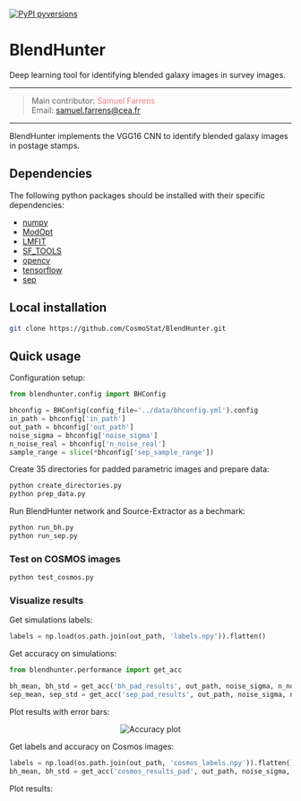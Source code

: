 [![PyPI pyversions](https://img.shields.io/badge/python-3.6-blue.svg)](https://python.org)

# BlendHunter
Deep learning tool for identifying blended galaxy images in survey images.

---
> Main contributor:  <a href="https://github.com/sfarrens" target="_blank" style="text-decoration:none; color: #F08080">Samuel Farrens</a>  
> Email: <a href="mailto:samuel.farrens@cea.fr" style="text-decoration:none; color: #F08080">samuel.farrens@cea.fr</a>
---


BlendHunter implements the VGG16 CNN to identify blended galaxy images in
postage stamps.

## Dependencies
The following python packages should be installed with their specific dependencies:

- [numpy](https://github.com/numpy/numpy)
- [ModOpt](https://github.com/CEA-COSMIC/ModOpt)
- [LMFIT](https://lmfit.github.io/lmfit-py/)
- [SF_TOOLS](https://github.com/sfarrens/sf_tools)
- [opencv](https://github.com/opencv/opencv-python)
- [tensorflow](https://github.com/tensorflow/tensorflow)
- [sep](https://github.com/kbarbary/sep/tree/v1.1.x)

## Local installation

```bash
git clone https://github.com/CosmoStat/BlendHunter.git
```

## Quick usage

Configuration setup:
```python
from blendhunter.config import BHConfig

bhconfig = BHConfig(config_file='../data/bhconfig.yml').config
in_path = bhconfig['in_path']
out_path = bhconfig['out_path']
noise_sigma = bhconfig['noise_sigma']
n_noise_real = bhconfig['n_noise_real']
sample_range = slice(*bhconfig['sep_sample_range'])
```
Create 35 directories for padded parametric images and prepare data:
```bash
python create_directories.py
python prep_data.py
```
Run BlendHunter network and Source-Extractor as a bechmark:
```bash
python run_bh.py
python run_sep.py
```
### Test on COSMOS images
```python
python test_cosmos.py
```

### Visualize results
Get simulations labels:
```python
labels = np.load(os.path.join(out_path, 'labels.npy')).flatten()
```
Get accuracy on simulations:
```python
from blendhunter.performance import get_acc

bh_mean, bh_std = get_acc('bh_pad_results', out_path, noise_sigma, n_noise_real, labels)
sep_mean, sep_std = get_acc('sep_pad_results', out_path, noise_sigma, n_noise_real, labels)
```

Plot results with error bars:
<div align="center">
  <img src="https://accuracy_plot.png" alt="Accuracy plot">
</div>

Get labels and accuracy on Cosmos images:
```python
labels = np.load(os.path.join(out_path, 'cosmos_labels.npy')).flatten()
bh_mean, bh_std = get_acc('cosmos_results_pad', out_path, noise_sigma, n_noise_real, labels)
```
Plot results:
